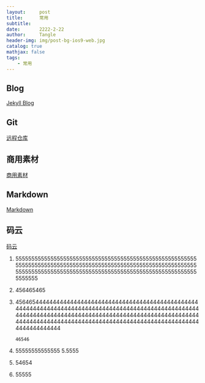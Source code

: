 ```yaml
---
layout:     post
title:      常用
subtitle:   
date:       2222-2-22
author:     Tangle
header-img: img/post-bg-ios9-web.jpg
catalog: true
mathjax: false
tags:
    - 常用
---
```


## Blog

[Jekyll Blog](https://jiujie.gq/2020/09/11/Jekyll-Blog/)

## Git

[远程仓库](https://jiujie.gq/2020/06/19/GitHub-Git-%E8%BF%9C%E7%A8%8B%E4%BB%93%E5%BA%93/)

## 商用素材

[商用素材](https://www.zhihu.com/question/318961106)

## Markdown

[Markdown](https://jiujie.gq/2020/09/10/Markdown/)

## 码云

[码云](https://gitee.com/)


1. 5555555555555555555555555555555555555555555555555555555555555555555555555555555555555555555555555555555555555555555555555555555555555555555555555555555555555555555555555555555555

2. 456465465

3. 456465444444444444444444444444444444444444444444444444444444444444444444444444444444444444444444444444444444444444444444444444444444444444444444444444444444444444444444444444444444444444444444444444444444444444444444444444444
    ```
    46546
    ```
4. 55555555555555
   5.5555

5. 54654

6. 55555
